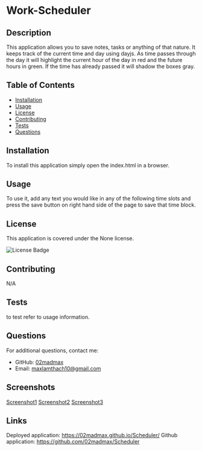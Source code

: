 # Work-Scheduler

## Description

This application allows you to save notes, tasks or anything of that nature. It keeps track of the current time and day using dayjs. As time passes through the day it will highlight the current hour of the day in red and the future hours in green. If the time has already passed it will shadow the boxes gray.

## Table of Contents

- [Installation](#installation)
- [Usage](#usage)
- [License](#license)
- [Contributing](#contributing)
- [Tests](#tests)
- [Questions](#questions)

## Installation

To install this application simply open the index.html in a browser.

## Usage

To use it, add any text you would like in any of the following time slots and press the save button on right hand side of the page to save that time block.

## License

This application is covered under the None license.

![License Badge](https://img.shields.io/badge/license-None-brightgreen)

## Contributing

N/A

## Tests

to test refer to usage information.

## Questions

For additional questions, contact me:
- GitHub: [02madmax](https://github.com/02madmax)
- Email: maxlamthach10@gmail.com

## Screenshots
[Screenshot1](/Assets/screenshots/screenshot1.png)
[Screenshot2](/Assets/screenshots/screenshot2.png)
[Screenshot3](/Assets/screenshots/screenshot3.png)

## Links

Deployed application: https://02madmax.github.io/Scheduler/
Github application: https://github.com/02madmax/Scheduler
